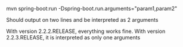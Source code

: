 mvn spring-boot:run -Dspring-boot.run.arguments="param1,param2"

Should output on two lines and be interpreted as 2 arguments

With version 2.2.2.RELEASE, everything works fine.
With version 2.2.3.RELEASE, it is interpreted as only one arguments
